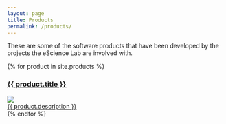 ```yaml
---
layout: page
title: Products
permalink: /products/
---
```


<!--
This is a dynamically generated list of products.
Product pages and metadata live in the `_products/` folder
-->

These are some of the software products that have been developed by
the projects the eScience Lab are involved with.

<div>
{% for product in site.products %}
    <a href="{{ product.url }}" class="product-screenshot">
        <h3>{{ product.title }}</h3>
        <img src="{{ product.screenshot }}"/>
        <div class="product-description">
            {{ product.description }}
        </div>
    </a>
{% endfor %}
</div>

